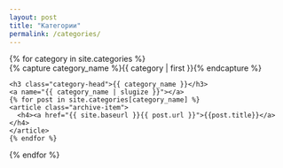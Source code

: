 ```yaml
---
layout: post
title: "Категории"
permalink: /categories/
---
```

<!-- <ul>
{% for post in site.posts %}
  <li><a href="{{ post.url | relative_url}}">{{ post.categories | first}}</a></li>
{% endfor %}
</ul> -->


<div id="archives" class="">
{% for category in site.categories %}
  <div class="archive-group">
    {% capture category_name %}{{ category | first }}{% endcapture %}
    <div id="#{{ category_name | slugize }}"></div>
    <p></p>

    <h3 class="category-head">{{ category_name }}</h3>
    <a name="{{ category_name | slugize }}"></a>
    {% for post in site.categories[category_name] %}
    <article class="archive-item">
      <h4><a href="{{ site.baseurl }}{{ post.url }}">{{post.title}}</a></h4>
    </article>
    {% endfor %}
  
  </div>
{% endfor %}
</div>


